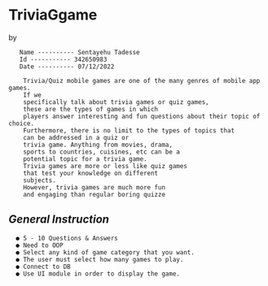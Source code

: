 #  TriviaGgame 
by

       Name ---------- Sentayehu Tadesse
       Id ----------- 342650983
       Date ---------- 07/12/2022

        Trivia/Quiz mobile games are one of the many genres of mobile app games.
        If we
        specifically talk about trivia games or quiz games,
        these are the types of games in which
        players answer interesting and fun questions about their topic of choice.
        Furthermore, there is no limit to the types of topics that 
        can be addressed in a quiz or
        trivia game. Anything from movies, drama,
        sports to countries, cuisines, etc can be a
        potential topic for a trivia game.
        Trivia games are more or less like quiz games 
        that test your knowledge on different
        subjects.
        However, trivia games are much more fun 
        and engaging than regular boring quizze

## *General Instruction*

      ● 5 - 10 Questions & Answers
      ● Need to OOP
      ● Select any kind of game category that you want.
      ● The user must select how many games to play.
      ● Connect to DB
      ● Use UI module in order to display the game. 



